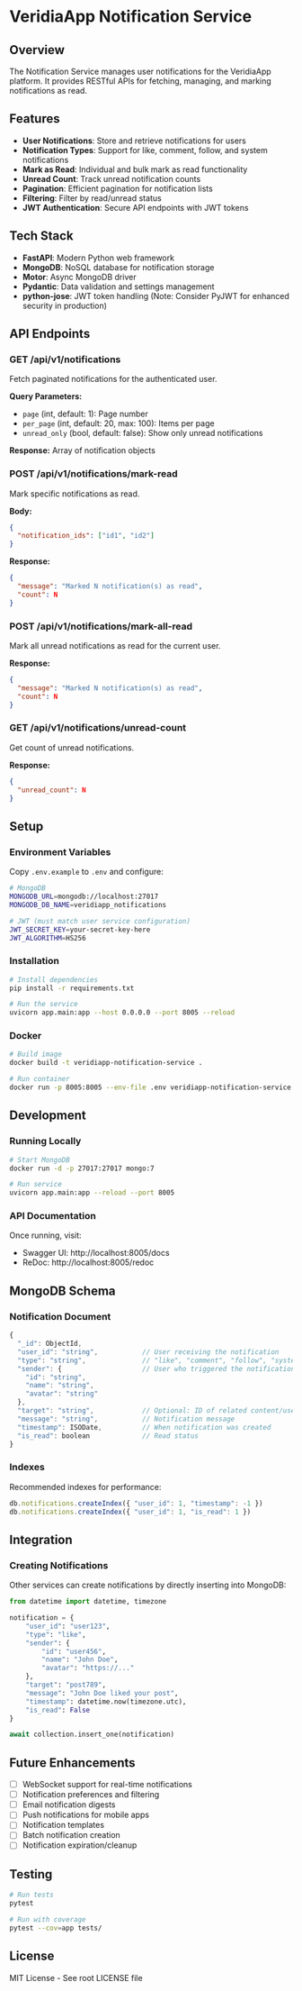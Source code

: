 # VeridiaApp Notification Service

## Overview

The Notification Service manages user notifications for the VeridiaApp platform. It provides RESTful APIs for fetching, managing, and marking notifications as read.

## Features

- **User Notifications**: Store and retrieve notifications for users
- **Notification Types**: Support for like, comment, follow, and system notifications
- **Mark as Read**: Individual and bulk mark as read functionality
- **Unread Count**: Track unread notification counts
- **Pagination**: Efficient pagination for notification lists
- **Filtering**: Filter by read/unread status
- **JWT Authentication**: Secure API endpoints with JWT tokens

## Tech Stack

- **FastAPI**: Modern Python web framework
- **MongoDB**: NoSQL database for notification storage
- **Motor**: Async MongoDB driver
- **Pydantic**: Data validation and settings management
- **python-jose**: JWT token handling (Note: Consider PyJWT for enhanced security in production)

## API Endpoints

### GET /api/v1/notifications
Fetch paginated notifications for the authenticated user.

**Query Parameters:**
- `page` (int, default: 1): Page number
- `per_page` (int, default: 20, max: 100): Items per page
- `unread_only` (bool, default: false): Show only unread notifications

**Response:** Array of notification objects

### POST /api/v1/notifications/mark-read
Mark specific notifications as read.

**Body:**
```json
{
  "notification_ids": ["id1", "id2"]
}
```

**Response:**
```json
{
  "message": "Marked N notification(s) as read",
  "count": N
}
```

### POST /api/v1/notifications/mark-all-read
Mark all unread notifications as read for the current user.

**Response:**
```json
{
  "message": "Marked N notification(s) as read",
  "count": N
}
```

### GET /api/v1/notifications/unread-count
Get count of unread notifications.

**Response:**
```json
{
  "unread_count": N
}
```

## Setup

### Environment Variables

Copy `.env.example` to `.env` and configure:

```bash
# MongoDB
MONGODB_URL=mongodb://localhost:27017
MONGODB_DB_NAME=veridiapp_notifications

# JWT (must match user service configuration)
JWT_SECRET_KEY=your-secret-key-here
JWT_ALGORITHM=HS256
```

### Installation

```bash
# Install dependencies
pip install -r requirements.txt

# Run the service
uvicorn app.main:app --host 0.0.0.0 --port 8005 --reload
```

### Docker

```bash
# Build image
docker build -t veridiapp-notification-service .

# Run container
docker run -p 8005:8005 --env-file .env veridiapp-notification-service
```

## Development

### Running Locally

```bash
# Start MongoDB
docker run -d -p 27017:27017 mongo:7

# Run service
uvicorn app.main:app --reload --port 8005
```

### API Documentation

Once running, visit:
- Swagger UI: http://localhost:8005/docs
- ReDoc: http://localhost:8005/redoc

## MongoDB Schema

### Notification Document

```javascript
{
  "_id": ObjectId,
  "user_id": "string",           // User receiving the notification
  "type": "string",              // "like", "comment", "follow", "system"
  "sender": {                    // User who triggered the notification
    "id": "string",
    "name": "string",
    "avatar": "string"
  },
  "target": "string",            // Optional: ID of related content/user
  "message": "string",           // Notification message
  "timestamp": ISODate,          // When notification was created
  "is_read": boolean             // Read status
}
```

### Indexes

Recommended indexes for performance:
```javascript
db.notifications.createIndex({ "user_id": 1, "timestamp": -1 })
db.notifications.createIndex({ "user_id": 1, "is_read": 1 })
```

## Integration

### Creating Notifications

Other services can create notifications by directly inserting into MongoDB:

```python
from datetime import datetime, timezone

notification = {
    "user_id": "user123",
    "type": "like",
    "sender": {
        "id": "user456",
        "name": "John Doe",
        "avatar": "https://..."
    },
    "target": "post789",
    "message": "John Doe liked your post",
    "timestamp": datetime.now(timezone.utc),
    "is_read": False
}

await collection.insert_one(notification)
```

## Future Enhancements

- [ ] WebSocket support for real-time notifications
- [ ] Notification preferences and filtering
- [ ] Email notification digests
- [ ] Push notifications for mobile apps
- [ ] Notification templates
- [ ] Batch notification creation
- [ ] Notification expiration/cleanup

## Testing

```bash
# Run tests
pytest

# Run with coverage
pytest --cov=app tests/
```

## License

MIT License - See root LICENSE file

